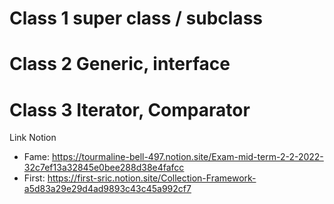 # Class 1 super class / subclass
# Class 2 Generic, interface
# Class 3 Iterator, Comparator


Link Notion
 - Fame: https://tourmaline-bell-497.notion.site/Exam-mid-term-2-2-2022-32c7ef13a32845e0bee288d38e4fafcc
 - First: https://first-sric.notion.site/Collection-Framework-a5d83a29e29d4ad9893c43c45a992cf7

